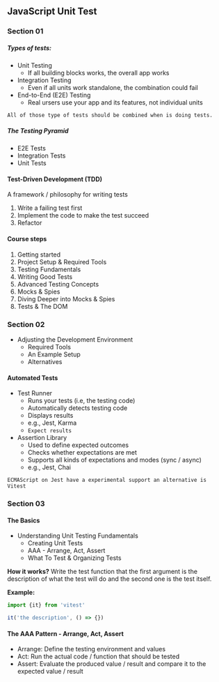 ## JavaScript Unit Test

### Section 01

##### Types of tests:
- Unit Testing 
  - If all building blocks works, the overall app works
- Integration Testing
  - Even if all units work standalone, the combination could fail
- End-to-End (E2E) Testing
  - Real ursers use your app and its features, not individual units

`All of those type of tests should be combined when is doing tests.`

##### The Testing Pyramid

- E2E Tests
- Integration Tests
- Unit Tests

#### Test-Driven Development (TDD)

A framework / philosophy for writing tests

1. Write a failing test first
2. Implement the code to make the test succeed
3. Refactor

#### Course steps
1. Getting started
2. Project Setup & Required Tools
3. Testing Fundamentals
4. Writing Good Tests
5. Advanced Testing Concepts
6. Mocks & Spies
7. Diving Deeper into Mocks & Spies
8. Tests & The DOM

### Section 02
- Adjusting the Development Environment
  - Required Tools
  - An Example Setup
  - Alternatives

#### Automated Tests
- Test Runner
  - Runs your tests (i.e, the testing code)
  - Automatically detects testing code
  - Displays results
  - e.g., Jest, Karma
  - `Expect results`
- Assertion Library
  - Used to define expected outcomes
  - Checks whether expectations are met
  - Supports all kinds of expectations and modes (sync / async)
  - e.g., Jest, Chai

`ECMAScript on Jest have a experimental support an alternative is Vitest`

### Section 03

#### The Basics
- Understanding Unit Testing Fundamentals
  - Creating Unit Tests
  - AAA - Arrange, Act, Assert
  - What To Test & Organizing Tests

**How it works?**
Write the test function that the first argument is the description of what the test will do and the second one is the test itself.

**Example:**
```javascript
import {it} from 'vitest'

it('the description', () => {})

```

#### The AAA Pattern - Arrange, Act, Assert
- Arrange: Define the testing environment and values
- Act: Run the actual code / function that should be tested
- Assert: Evaluate the produced value / result and compare it to the expected value / result